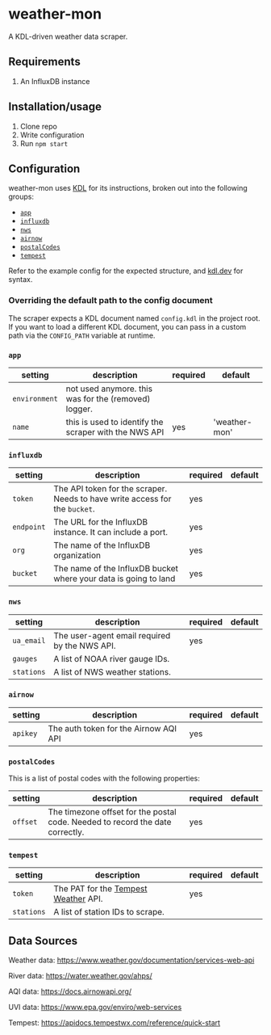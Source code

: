 # weather-mon

A KDL-driven weather data scraper.

## Requirements

1. An InfluxDB instance

## Installation/usage

1. Clone repo
2. Write configuration
2. Run `npm start`

## Configuration

weather-mon uses [KDL](https://kdl.dev) for its instructions, broken out into the following groups:

- [`app`](#app)
- [`influxdb`](#influxdb)
- [`nws`](#nws)
- [`airnow`](#airnow)
- [`postalCodes`](#postalcodes)
- [`tempest`](#tempest)

Refer to the example config for the expected structure, and [kdl.dev](https://kdl.dev) for syntax.

### Overriding the default path to the config document

The scraper expects a KDL document named `config.kdl` in the project root. If you want to load a different KDL document, you can pass in a custom path via the `CONFIG_PATH` variable at runtime.

### `app`

| setting | description | required | default |
|--------|--------|--------|--------|
| `environment` | not used anymore. this was for the (removed) logger. | | |
| `name` | this is used to identify the scraper with the NWS API | yes | 'weather-mon' |

### `influxdb`

| setting | description | required | default |
|--------|--------|--------|--------|
| `token` | The API token for the scraper. Needs to have write access for the `bucket`. | yes | |
| `endpoint` | The URL for the InfluxDB instance. It can include a port. | yes | |
| `org` | The name of the InfluxDB organization | yes | |
| `bucket` | The name of the InfluxDB bucket where your data is going to land | yes | |

### `nws`

| setting | description | required | default |
|--------|--------|--------|--------|
| `ua_email` | The user-agent email required by the NWS API. | yes | |
| `gauges` | A list of NOAA river gauge IDs. | | |
| `stations` | A list of NWS weather stations. | | |

### `airnow`

| setting | description | required | default |
|--------|--------|--------|--------|
| `apikey` | The auth token for the Airnow AQI API | yes | |

### `postalCodes`

This is a list of postal codes with the following properties:

| setting | description | required | default |
|--------|--------|--------|--------|
| `offset` | The timezone offset for the postal code. Needed to record the date correctly. | yes | |

### `tempest`

| setting | description | required | default |
|--------|--------|--------|--------|
| `token` | The PAT for the [Tempest Weather](https://www.tempestwx.com/) API. | yes | |
| `stations` | A list of station IDs to scrape. | | |

## Data Sources

Weather data: https://www.weather.gov/documentation/services-web-api

River data: https://water.weather.gov/ahps/

AQI data: https://docs.airnowapi.org/

UVI data: https://www.epa.gov/enviro/web-services

Tempest: https://apidocs.tempestwx.com/reference/quick-start
